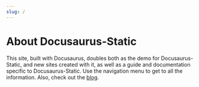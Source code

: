```yaml
---
slug: /
---
```


# About Docusaurus-Static

This site, built with Docusaurus, doubles both as the demo for Docusaurus-Static, and new sites created with it, as well as a guide and documentation specific to Docusaurus-Static. Use the navigation menu to get to all the information. Also, check out the [blog](/blog).
